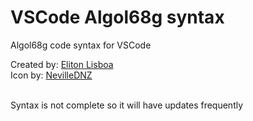 # VSCode Algol68g syntax

Algol68g code syntax for VSCode

Created by: [Eliton Lisboa](https://github.com/Eliton-Lisboa/)  
Icon by: [NevilleDNZ](https://github.com/NevilleDNZ/)

<br/>
Syntax is not complete so it will have updates frequently

